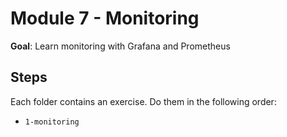 # Module 7 - Monitoring

**Goal**: Learn monitoring with Grafana and Prometheus

## Steps

Each folder contains an exercise. Do them in the following order:

- `1-monitoring`
